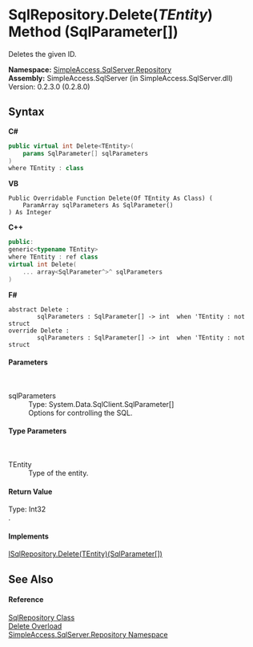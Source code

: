 # SqlRepository.Delete(*TEntity*) Method (SqlParameter[])
 

Deletes the given ID.

**Namespace:**&nbsp;<a href="N_SimpleAccess_SqlServer_Repository">SimpleAccess.SqlServer.Repository</a><br />**Assembly:**&nbsp;SimpleAccess.SqlServer (in SimpleAccess.SqlServer.dll) Version: 0.2.3.0 (0.2.8.0)

## Syntax

**C#**<br />
``` C#
public virtual int Delete<TEntity>(
	params SqlParameter[] sqlParameters
)
where TEntity : class

```

**VB**<br />
``` VB
Public Overridable Function Delete(Of TEntity As Class) ( 
	ParamArray sqlParameters As SqlParameter()
) As Integer
```

**C++**<br />
``` C++
public:
generic<typename TEntity>
where TEntity : ref class
virtual int Delete(
	... array<SqlParameter^>^ sqlParameters
)
```

**F#**<br />
``` F#
abstract Delete : 
        sqlParameters : SqlParameter[] -> int  when 'TEntity : not struct
override Delete : 
        sqlParameters : SqlParameter[] -> int  when 'TEntity : not struct
```


#### Parameters
&nbsp;<dl><dt>sqlParameters</dt><dd>Type: System.Data.SqlClient.SqlParameter[]<br />Options for controlling the SQL.</dd></dl>

#### Type Parameters
&nbsp;<dl><dt>TEntity</dt><dd>Type of the entity.</dd></dl>

#### Return Value
Type: Int32<br />.

#### Implements
<a href="M_SimpleAccess_Repository_ISqlRepository_Delete__1">ISqlRepository.Delete(TEntity)(SqlParameter[])</a><br />

## See Also


#### Reference
<a href="T_SimpleAccess_SqlServer_Repository_SqlRepository">SqlRepository Class</a><br /><a href="Overload_SimpleAccess_SqlServer_Repository_SqlRepository_Delete">Delete Overload</a><br /><a href="N_SimpleAccess_SqlServer_Repository">SimpleAccess.SqlServer.Repository Namespace</a><br />